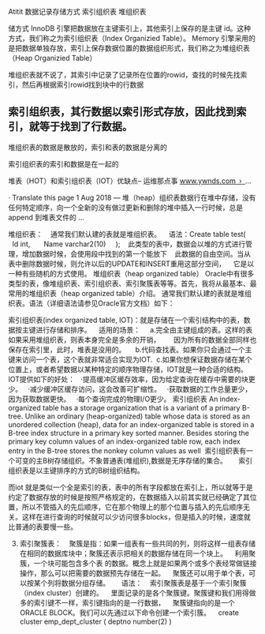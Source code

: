 Atitit 数据记录存储方式 索引组织表  堆组织表


储方式
InnoDB 引擎把数据放在主键索引上，其他索引上保存的是主键 id。这种方式，我们称之为索引组织表（Index Organizied Table）。
Memory 引擎采用的是把数据单独存放，索引上保存数据位置的数据组织形式，我们称之为堆组织表（Heap Organizied Table）


堆组织表就不说了，其索引中记录了记录所在位置的rowid，查找的时候先找索引，然后再根据索引rowid找到块中的行数据

索引组织表，其行数据以索引形式存放，因此找到索引，就等于找到了行数据。
--
堆组织表的数据是散放的，索引和表的数据是分离的

索引组织表的索引和数据是在一起的


堆表（HOT）和索引组织表（IOT）优缺点– 运维那点事
www.ywnds.com › ...

· Translate this page
1 Aug 2018 — 堆（heap）组织表数据行在堆中存储，没有任何特定顺序，向一个全新的没有做过更新和删除的堆中插入一行时候，总是append 到堆表文件的 ...


堆组织表：
   通常我们默认建的表就是堆组织表。
   语法：Create table test(  
    Id int,  
    Name varchar2(10)  
  );
   此类型的表中，数据会以堆的方式进行管理，增加数据时候，会使用段中找到的第一个能放下
   此数据的自由空间。当从表中删除数据时候，则允许以后的UPDATE和INSERT重用这部分空间，
   它是以一种有些随机的方式使用。
堆组织表（heap organized table）
Oracle中有很多类型的表，像堆组织表、索引组织表、索引聚簇表等等。首先，我将从最基本、最常用的堆组织表（heap organized table）介绍。
通常我们默认建的表就是堆组织表。语法（详细语法请参见Oracle官方文档）如下：




索引组织表(index organized table, IOT)：就是存储在一个索引结构中的表，数据按主键进行存储和排序。
   适用的场景：
    a.完全由主键组成的表。这样的表如果采用堆组织表，则表本身完全是多余的开销，
      因为所有的数据全部同样也保存在索引里，此时，堆表是没用的。
    b.代码查找表。如果你只会通过一个主键来访问一个表，这个表就非常适合实现为IOT.
 c.如果你想保证数据存储在某个位置上，或者希望数据以某种特定的顺序物理存储，IOT就是一种合适的结构。 IOT提供如下的好处：
  ·提高缓冲区缓存效率，因为给定查询在缓存中需要的块更少。
  ·减少缓冲区缓存访问，这会改善可扩缩性。
  ·获取数据的工作总量更少，因为获取数据更快。
  ·每个查询完成的物理I/O更少。
索引组织表
An index-organized table has a storage organization that is a variant of a primary B-tree. Unlike an ordinary (heap-organized) table whose data is stored as an unordered collection (heap), data for an index-organized table is stored in a B-tree index structure in a primary key sorted manner. Besides storing the primary key column values of an index-organized table row, each index entry in the B-tree stores the nonkey column values as well 
索引组织表有一个可变的主B树存储组织。不象普通表(堆组织),数据是无序存储的集合。   
  索引组织表是以主键排序的方式的B树组织结构。  

而iot 就是类似一个全是索引的表，表中的所有字段都放在索引上，所以就等于是约定了数据存放的时候是按照严格规定的，在数据插入以前其实就已经确定了其位置，所以不管插入的先后顺序，它在那个物理上的那个位置与插入的先后顺序无关。这样在进行查询的时候就可以少访问很多blocks，但是插入的时候，速度就比普通的表要慢一些。


3. 索引聚簇表：
   聚簇是指：如果一组表有一些共同的列，则将这样一组表存储在相同的数据库块中；聚簇还表示把相关的数据存储在同一个块上。
   利用聚簇，一个块可能包含多个表 的数据。概念上就是如果两个或多个表经常做链接操作，那么可以把需要的数据预先存储在一起。
   聚簇还可以用于单个表，可以按某个列将数据分组存储。  
   语法：
   索引聚簇表是基于一个索引聚簇（index cluster）创建的。
   里面记录的是各个聚簇键。聚簇键和我们用得做多的索引键不一样，索引键指向的是一行数据，
   聚簇键指向的是一个ORACLE BLOCK。我们可以先通过以下命令创建一个索引簇。
   create cluster emp_dept_cluster
( deptno number(2) )
